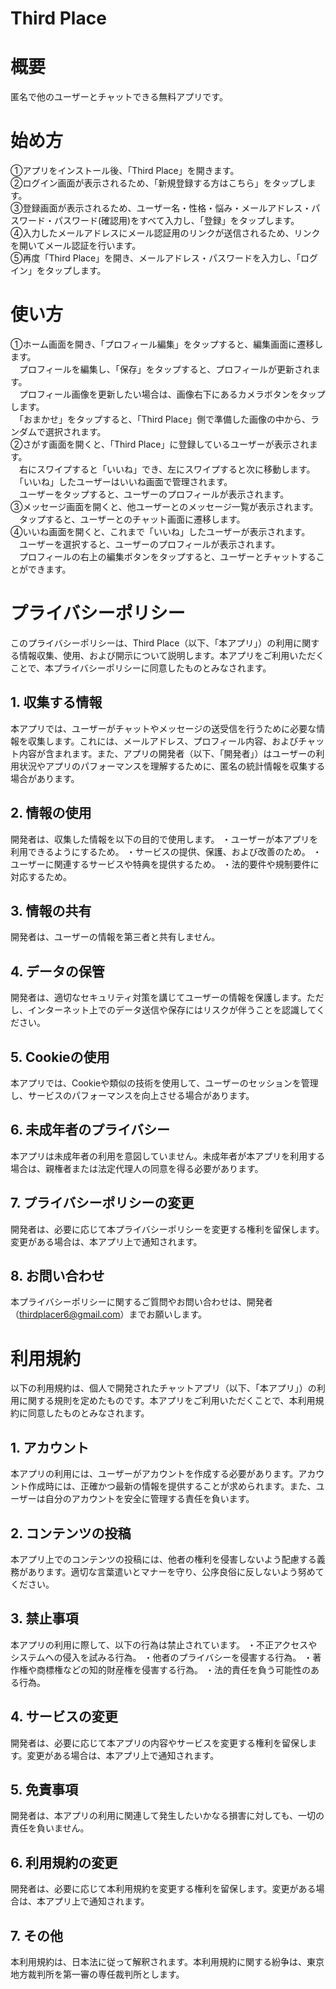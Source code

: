 # Third Place

# 概要
匿名で他のユーザーとチャットできる無料アプリです。

# 始め方
①アプリをインストール後、「Third Place」を開きます。  
②ログイン画面が表示されるため、「新規登録する方はこちら」をタップします。  
③登録画面が表示されるため、ユーザー名・性格・悩み・メールアドレス・パスワード・パスワード(確認用)をすべて入力し、「登録」をタップします。  
④入力したメールアドレスにメール認証用のリンクが送信されるため、リンクを開いてメール認証を行います。  
⑤再度「Third Place」を開き、メールアドレス・パスワードを入力し、「ログイン」をタップします。  

# 使い方
①ホーム画面を開き、「プロフィール編集」をタップすると、編集画面に遷移します。  
　プロフィールを編集し、「保存」をタップすると、プロフィールが更新されます。  
　プロフィール画像を更新したい場合は、画像右下にあるカメラボタンをタップします。  
　「おまかせ」をタップすると、「Third Place」側で準備した画像の中から、ランダムで選択されます。  
②さがす画面を開くと、「Third Place」に登録しているユーザーが表示されます。  
　右にスワイプすると「いいね」でき、左にスワイプすると次に移動します。  
　「いいね」したユーザーはいいね画面で管理されます。  
　ユーザーをタップすると、ユーザーのプロフィールが表示されます。  
③メッセージ画面を開くと、他ユーザーとのメッセージ一覧が表示されます。  
　タップすると、ユーザーとのチャット画面に遷移します。  
④いいね画面を開くと、これまで「いいね」したユーザーが表示されます。  
　ユーザーを選択すると、ユーザーのプロフィールが表示されます。  
　プロフィールの右上の編集ボタンをタップすると、ユーザーとチャットすることができます。  

# プライバシーポリシー
このプライバシーポリシーは、Third Place（以下、「本アプリ」）の利用に関する情報収集、使用、および開示について説明します。本アプリをご利用いただくことで、本プライバシーポリシーに同意したものとみなされます。

## 1. 収集する情報
本アプリでは、ユーザーがチャットやメッセージの送受信を行うために必要な情報を収集します。これには、メールアドレス、プロフィール内容、およびチャット内容が含まれます。また、アプリの開発者（以下、「開発者」）はユーザーの利用状況やアプリのパフォーマンスを理解するために、匿名の統計情報を収集する場合があります。
## 2. 情報の使用
開発者は、収集した情報を以下の目的で使用します。
・ユーザーが本アプリを利用できるようにするため。
・サービスの提供、保護、および改善のため。
・ユーザーに関連するサービスや特典を提供するため。
・法的要件や規制要件に対応するため。
## 3. 情報の共有
開発者は、ユーザーの情報を第三者と共有しません。
## 4. データの保管
開発者は、適切なセキュリティ対策を講じてユーザーの情報を保護します。ただし、インターネット上でのデータ送信や保存にはリスクが伴うことを認識してください。
## 5. Cookieの使用
本アプリでは、Cookieや類似の技術を使用して、ユーザーのセッションを管理し、サービスのパフォーマンスを向上させる場合があります。
## 6. 未成年者のプライバシー
本アプリは未成年者の利用を意図していません。未成年者が本アプリを利用する場合は、親権者または法定代理人の同意を得る必要があります。
## 7. プライバシーポリシーの変更
開発者は、必要に応じて本プライバシーポリシーを変更する権利を留保します。変更がある場合は、本アプリ上で通知されます。
## 8. お問い合わせ
本プライバシーポリシーに関するご質問やお問い合わせは、開発者（thirdplacer6@gmail.com）までお願いします。

# 利用規約
以下の利用規約は、個人で開発されたチャットアプリ（以下、「本アプリ」）の利用に関する規則を定めたものです。本アプリをご利用いただくことで、本利用規約に同意したものとみなされます。

## 1. アカウント
本アプリの利用には、ユーザーがアカウントを作成する必要があります。アカウント作成時には、正確かつ最新の情報を提供することが求められます。また、ユーザーは自分のアカウントを安全に管理する責任を負います。
## 2. コンテンツの投稿
本アプリ上でのコンテンツの投稿には、他者の権利を侵害しないよう配慮する義務があります。適切な言葉遣いとマナーを守り、公序良俗に反しないよう努めてください。
## 3. 禁止事項
本アプリの利用に際して、以下の行為は禁止されています。
・不正アクセスやシステムへの侵入を試みる行為。
・他者のプライバシーを侵害する行為。
・著作権や商標権などの知的財産権を侵害する行為。
・法的責任を負う可能性のある行為。
## 4. サービスの変更
開発者は、必要に応じて本アプリの内容やサービスを変更する権利を留保します。変更がある場合は、本アプリ上で通知されます。
## 5. 免責事項
開発者は、本アプリの利用に関連して発生したいかなる損害に対しても、一切の責任を負いません。
## 6. 利用規約の変更
開発者は、必要に応じて本利用規約を変更する権利を留保します。変更がある場合は、本アプリ上で通知されます。
## 7. その他
本利用規約は、日本法に従って解釈されます。本利用規約に関する紛争は、東京地方裁判所を第一審の専任裁判所とします。
